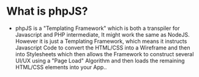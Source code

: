 # What is phpJS?
* phpJS is a "Templating Framework" which is both a transpiler for Javascript and PHP intermediate, It might work the same as NodeJS. However it is just a Templating Framework, which means it instructs Javascript Code to convert the HTML/CSS into a Wireframe and then into Stylesheets which then allows the Framework to construct several UI/UX using a "Page Load" Algorithm and then loads the remaining HTML/CSS elements into your App..
